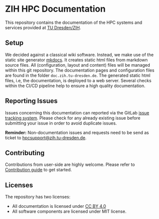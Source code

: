 # ZIH HPC Documentation

This repository contains the documentation of the HPC systems and services provided at
[TU Dresden/ZIH](https://tu-dresden.de/zih/).

## Setup

We decided against a classical wiki software. Instead, we make use of the static site generator
[mkdocs](https://www.mkdocs.org/). It creates static html files from markdown source files. All
(configuration, layout and content) files will be managed within this git repository. The
documentation pages and configuration files are found in the folder `doc.zih.tu-dresden.de`. The
generated static html files, i.e, the documentation, is deployed to a web server. Several checks
within the CI/CD pipeline help to ensure a high quality documentation.

## Reporting Issues

Issues concerning this documentation can reported via the GitLab
[issue tracking system](https://gitlab.hrz.tu-chemnitz.de/zih/hpcsupport/hpc-compendium/-/issues).
Please check for any already existing issue before submitting your issue in order to avoid duplicate
issues.

**Reminder:** Non-documentation issues and requests need to be send as ticket to
[hpcsupport@zih.tu-dresden.de](mailto:hpcsupport@zih.tu-dresden.de).

## Contributing

Contributions from user-side are highly welcome. Please refer to
[Contribution guide](doc.zih.tu-dresden.de/docs/contrib/howto_contribute.md) to get started.

## Licenses

The repository has two licenses:

* All documentation is licensed under [CC BY 4.0](https://creativecommons.org/licenses/by/4.0/)
* All software components are licensed under MIT license.

